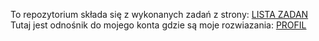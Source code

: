 To repozytorium składa się z wykonanych zadań z strony: [LISTA ZADAN](https://pl.spoj.com/problems/) <br />
Tutaj jest odnośnik do mojego konta gdzie są moje rozwiazania: [PROFIL](https://pl.spoj.com/users/adrianek404/)
